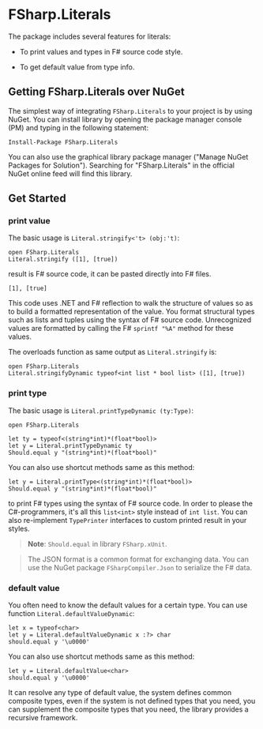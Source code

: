 # FSharp.Literals

The package includes several features for literals:

- To print values and types in F# source code style.

- To get default value from type info.

## Getting FSharp.Literals over NuGet

The simplest way of integrating `FSharp.Literals` to your project is by using NuGet. You can install library by opening the package manager console (PM) and typing in the following statement:

```
Install-Package FSharp.Literals
```

You can also use the graphical library package manager ("Manage NuGet Packages for Solution"). Searching for "FSharp.Literals" in the official NuGet online feed will find this library.

## Get Started

### print value

The basic usage is `Literal.stringify<'t> (obj:'t)`:

```F#
open FSharp.Literals
Literal.stringify ([1], [true])
```

result is F# source code, it can be pasted directly into F# files.

```F#
[1], [true]
```

This code uses .NET and F# reflection to walk the structure of values so as to build a formatted representation of the value. You format structural types such as lists and tuples using the syntax of F# source code. Unrecognized values are formatted by calling the F# `sprintf "%A"` method for these values.

The overloads function as same output as `Literal.stringify` is:

```F#
open FSharp.Literals
Literal.stringifyDynamic typeof<int list * bool list> ([1], [true])
```


### print type

The basic usage is `Literal.printTypeDynamic (ty:Type)`:

```F#
open FSharp.Literals

let ty = typeof<(string*int)*(float*bool)>
let y = Literal.printTypeDynamic ty
Should.equal y "(string*int)*(float*bool)"

```

You can also use shortcut methods same as this method:

```F#
let y = Literal.printType<(string*int)*(float*bool)>
Should.equal y "(string*int)*(float*bool)"
```

to print F# types using the syntax of F# source code. In order to please the C#-programmers, it's all this `list<int>` style instead of `int list`. You can also re-implement `TypePrinter` interfaces to custom printed result in your styles.


> **Note**: `Should.equal` in library `FSharp.xUnit`.

> The JSON format is a common format for exchanging data. You can use the NuGet package `FSharpCompiler.Json` to serialize the F# data.

### default value

You often need to know the default values for a certain type. You can use function `Literal.defaultValueDynamic`:

```F#
let x = typeof<char>
let y = Literal.defaultValueDynamic x :?> char
should.equal y '\u0000'
```

You can also use shortcut methods same as this method:

```F#
let y = Literal.defaultValue<char>
should.equal y '\u0000'
```

It can resolve any type of default value, the system defines common composite types, even if the system is not defined types that you need, you can supplement the composite types that you need, the library provides a recursive framework.